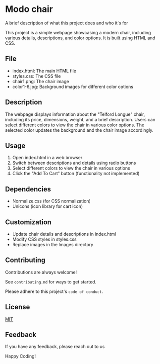 
# Modo chair

A brief description of what this project does and who it's for

This project is a simple webpage showcasing a modern chair, including various details, descriptions, and color options. It is built using HTML and CSS.



## File

- index.html: The main HTML file
- styles.css: The CSS file
- chair1.png: The chair image
- color1-6.jpg: Background images for different color options

##  Description

The webpage displays information about the "Telford Longue" chair, including its price, dimensions, weight, and a brief description. Users can select different colors to view the chair in various color options. The selected color updates the background and the chair image accordingly.

## Usage

1. Open index.html in a web browser
2. Switch between descriptions and details using radio buttons
3. Select different colors to view the chair in various options
4. Click the "Add To Cart" button (functionality not implemented)


## Dependencies  

- Normalize.css (for CSS normalization)
 - Unicons (icon library for cart icon)
##  Customization  

- Update chair details and descriptions in index.html
 - Modify CSS styles in styles.css 
 - Replace images in the Images directory
## Contributing

Contributions are always welcome!

See `contributing.md` for ways to get started.

Please adhere to this project's `code of conduct`.


## License

[MIT](https://choosealicense.com/licenses/mit/)


## Feedback

If you have any feedback, please reach out to us 

Happy Coding!

